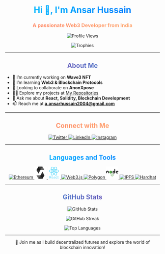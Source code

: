 <!-- Header Section -->
<h1 align="center" style="background: linear-gradient(to right, #00c6ff, #0072ff); -webkit-background-clip: text; color: transparent;">Hi 👋, I'm Ansar Hussain</h1>
<h3 align="center" style="background: linear-gradient(to right, #ff7e5f, #feb47b); -webkit-background-clip: text; color: transparent;">A passionate Web3 Developer from India</h3>

<p align="center"> 
  <img src="https://komarev.com/ghpvc/?username=matrixfur&label=Profile%20views&color=ff7e5f&style=flat" alt="Profile Views" />
</p>

<p align="center">
  <img src="https://github-profile-trophy.vercel.app/?username=matrixfur&theme=gradient&margin-w=15&margin-h=15&no-bg=true" alt="Trophies" />
</p>

---

<!-- About Section -->
<h2 align="center" style="background: linear-gradient(to right, #8e44ad, #3498db); -webkit-background-clip: text; color: transparent;">About Me</h2>

- 🔭 I’m currently working on **Wave3 NFT**  
- 🌱 I’m learning **Web3 & Blockchain Protocols**  
- 👯 Looking to collaborate on **AnonXpose**  
- 👨‍💻 Explore my projects at [My Repositories](https://github.com/matrixfur?tab=repositories)  
- 💬 Ask me about **React, Solidity, Blockchain Development**  
- 📫 Reach me at **a.ansarhussain2004@gmail.com**

---

<!-- Social Links -->
<h2 align="center" style="background: linear-gradient(to right, #ff7e5f, #feb47b); -webkit-background-clip: text; color: transparent;">Connect with Me</h2>
<p align="center">
  <a href="https://x.com/0xansarhussain" target="_blank">
    <img src="https://raw.githubusercontent.com/rahuldkjain/github-profile-readme-generator/master/src/images/icons/Social/twitter.svg" alt="Twitter" height="30" width="40" />
  </a>
  <a href="https://www.linkedin.com/in/a-ansar-hussain/" target="_blank">
    <img src="https://raw.githubusercontent.com/rahuldkjain/github-profile-readme-generator/master/src/images/icons/Social/linked-in-alt.svg" alt="LinkedIn" height="30" width="40" />
  </a>
  <a href="https://www.instagram.com/_an__sar__/" target="_blank">
    <img src="https://raw.githubusercontent.com/rahuldkjain/github-profile-readme-generator/master/src/images/icons/Social/instagram.svg" alt="Instagram" height="30" width="40" />
  </a>
</p>

---

<!-- Skills Section -->
<h2 align="center" style="background: linear-gradient(to right, #00c6ff, #0072ff); -webkit-background-clip: text; color: transparent;">Languages and Tools</h2>
<p align="center">
  <a href="https://ethereum.org/" target="_blank">
    <img src="https://www.vectorlogo.zone/logos/ethereum/ethereum-icon.svg" alt="Ethereum" width="40" height="40" />
  </a>
  <a href="https://soliditylang.org/" target="_blank">
    <img src="https://raw.githubusercontent.com/devicons/devicon/master/icons/solidity/solidity-original.svg" alt="Solidity" width="40" height="40" />
  </a>
  <a href="https://reactjs.org/" target="_blank">
    <img src="https://raw.githubusercontent.com/devicons/devicon/master/icons/react/react-original-wordmark.svg" alt="React" width="40" height="40" />
  </a>
  <a href="https://web3js.readthedocs.io/" target="_blank">
    <img src="https://cdn.worldvectorlogo.com/logos/web3js.svg" alt="Web3.js" width="40" height="40" />
  </a>
  <a href="https://polygon.technology/" target="_blank">
    <img src="https://upload.wikimedia.org/wikipedia/commons/8/8c/Polygon_blockchain_logo.svg" alt="Polygon" width="40" height="40" />
  </a>
  <a href="https://nodejs.org/" target="_blank">
    <img src="https://raw.githubusercontent.com/devicons/devicon/master/icons/nodejs/nodejs-original-wordmark.svg" alt="Node.js" width="40" height="40" />
  </a>
  <a href="https://ipfs.tech/" target="_blank">
    <img src="https://www.vectorlogo.zone/logos/ipfs/ipfs-icon.svg" alt="IPFS" width="40" height="40" />
  </a>
  <a href="https://hardhat.org/" target="_blank">
    <img src="https://hardhat.org/favicon-32x32.png" alt="Hardhat" width="40" height="40" />
  </a>
</p>

---

<!-- GitHub Stats Section -->
<h2 align="center" style="background: linear-gradient(to right, #3498db, #8e44ad); -webkit-background-clip: text; color: transparent;">GitHub Stats</h2>
<p align="center">
  <img src="https://github-readme-stats.vercel.app/api?username=matrixfur&show_icons=true&theme=radical" alt="GitHub Stats" />
</p>
<p align="center">
  <img src="https://github-readme-streak-stats.herokuapp.com/?user=matrixfur&theme=radical" alt="GitHub Streak" />
</p>
<p align="center">
  <img src="https://github-readme-stats.vercel.app/api/top-langs/?username=matrixfur&layout=compact&theme=radical" alt="Top Languages" />
</p>

---

<p align="center">🚀 Join me as I build decentralized futures and explore the world of blockchain innovation!</p>
